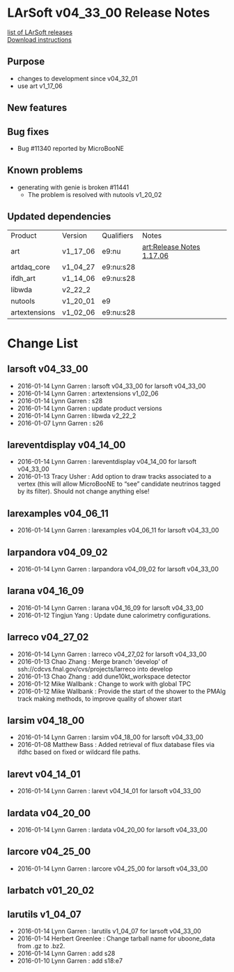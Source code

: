 # LArSoft v04_33_00 Release Notes



[list of LArSoft releases](LArSoft_release_list)  
[Download instructions](http://scisoft.fnal.gov/scisoft/bundles/larsoft/v04_33_00/larsoft-v04_33_00.html)

## Purpose

-   changes to development since v04_32_01
-   use art v1_17_06

## New features

## Bug fixes

-   Bug \#11340 reported by MicroBooNE

## Known problems

-   generating with genie is broken \#11441
    -   The problem is resolved with nutools v1_20_02

## Updated dependencies

|               |          |            |                                   |
|---------------|----------|------------|-----------------------------------|
| Product       | Version  | Qualifiers | Notes                             |
| art           | v1_17_06 | e9:nu      | [art:Release Notes 1.17.06](https://cdcvs.fnal.gov/redmine/projects/art/wiki/Release_Notes_1.17.06) |
| artdaq_core   | v1_04_27 | e9:nu:s28  |                                   |
| ifdh_art      | v1_14_06 | e9:nu:s28  |                                   |
| libwda        | v2_22_2  |            |                                   |
| nutools       | v1_20_01 | e9         |                                   |
| artextensions | v1_02_06 | e9:nu:s28  |                                   |

# Change List

## larsoft v04_33_00

-   2016-01-14 Lynn Garren : larsoft v04_33_00 for larsoft v04_33_00
-   2016-01-14 Lynn Garren : artextensions v1_02_06
-   2016-01-14 Lynn Garren : s28
-   2016-01-14 Lynn Garren : update product versions
-   2016-01-14 Lynn Garren : libwda v2_22_2
-   2016-01-07 Lynn Garren : s26

## lareventdisplay v04_14_00

-   2016-01-14 Lynn Garren : lareventdisplay v04_14_00 for larsoft v04_33_00
-   2016-01-13 Tracy Usher : Add option to draw tracks associated to a vertex (this will allow MicroBooNE to “see” candidate neutrinos tagged by its filter). Should not change anything else!

## larexamples v04_06_11

-   2016-01-14 Lynn Garren : larexamples v04_06_11 for larsoft v04_33_00

## larpandora v04_09_02

-   2016-01-14 Lynn Garren : larpandora v04_09_02 for larsoft v04_33_00

## larana v04_16_09

-   2016-01-14 Lynn Garren : larana v04_16_09 for larsoft v04_33_00
-   2016-01-12 Tingjun Yang : Update dune calorimetry configurations.

## larreco v04_27_02

-   2016-01-14 Lynn Garren : larreco v04_27_02 for larsoft v04_33_00
-   2016-01-13 Chao Zhang : Merge branch 'develop' of ssh://cdcvs.fnal.gov/cvs/projects/larreco into develop
-   2016-01-13 Chao Zhang : add dune10kt_workspace detector
-   2016-01-12 Mike Wallbank : Change to work with global TPC
-   2016-01-12 Mike Wallbank : Provide the start of the shower to the PMAlg track making methods, to improve quality of shower start

## larsim v04_18_00

-   2016-01-14 Lynn Garren : larsim v04_18_00 for larsoft v04_33_00
-   2016-01-08 Matthew Bass : Added retrieval of flux database files via ifdhc based on fixed or wildcard file paths.

## larevt v04_14_01

-   2016-01-14 Lynn Garren : larevt v04_14_01 for larsoft v04_33_00

## lardata v04_20_00

-   2016-01-14 Lynn Garren : lardata v04_20_00 for larsoft v04_33_00

## larcore v04_25_00

-   2016-01-14 Lynn Garren : larcore v04_25_00 for larsoft v04_33_00

## larbatch v01_20_02

## larutils v1_04_07

-   2016-01-14 Lynn Garren : larutils v1_04_07 for larsoft v04_33_00
-   2016-01-14 Herbert Greenlee : Change tarball name for uboone_data from .gz to .bz2.
-   2016-01-14 Lynn Garren : add s28
-   2016-01-10 Lynn Garren : add s18:e7
